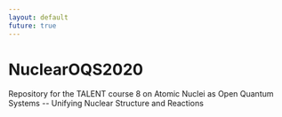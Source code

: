 ```yaml
---
layout: default
future: true
---
```



# NuclearOQS2020
Repository for the TALENT course 8 on Atomic Nuclei as Open Quantum Systems -- Unifying Nuclear Structure and Reactions
